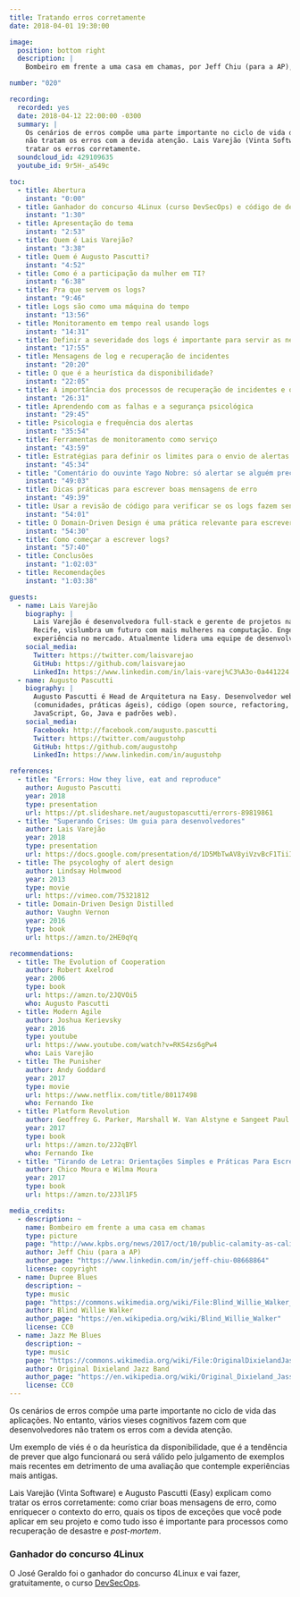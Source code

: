 ```yaml
---
title: Tratando erros corretamente
date: 2018-04-01 19:30:00

image:
  position: bottom right
  description: |
    Bombeiro em frente a uma casa em chamas, por Jeff Chiu (para a AP), todos os direitos reservados.

number: "020"

recording:
  recorded: yes
  date: 2018-04-12 22:00:00 -0300
  summary: |
    Os cenários de erros compõe uma parte importante no ciclo de vida das aplicações. No entanto, muitos desenvolvedores
    não tratam os erros com a devida atenção. Lais Varejão (Vinta Software) e Augusto Pascutti (Easy) explicam como
    tratar os erros corretamente.
  soundcloud_id: 429109635
  youtube_id: 9r5H-_aS49c

toc:
  - title: Abertura
    instant: "0:00"
  - title: Ganhador do concurso 4Linux (curso DevSecOps) e código de desconto para o DevOpsDays SP
    instant: "1:30"
  - title: Apresentação do tema
    instant: "2:53"
  - title: Quem é Lais Varejão?
    instant: "3:38"
  - title: Quem é Augusto Pascutti?
    instant: "4:52"
  - title: Como é a participação da mulher em TI?
    instant: "6:38"
  - title: Pra que servem os logs?
    instant: "9:46"
  - title: Logs são como uma máquina do tempo
    instant: "13:56"
  - title: Monitoramento em tempo real usando logs
    instant: "14:31"
  - title: Definir a severidade dos logs é importante para servir as necessidades dos diferentes usuários
    instant: "17:55"
  - title: Mensagens de log e recuperação de incidentes
    instant: "20:20"
  - title: O que é a heurística da disponibilidade?
    instant: "22:05"
  - title: A importância dos processos de recuperação de incidentes e o caso GitLab
    instant: "26:31"
  - title: Aprendendo com as falhas e a segurança psicológica
    instant: "29:45"
  - title: Psicologia e frequência dos alertas
    instant: "35:54"
  - title: Ferramentas de monitoramento como serviço
    instant: "43:59"
  - title: Estratégias para definir os limites para o envio de alertas e alinhamento com as pessoas de negócio
    instant: "45:34"
  - title: "Comentário do ouvinte Yago Nobre: só alertar se alguém precisar fazer alguma coisa"
    instant: "49:03"
  - title: Dicas práticas para escrever boas mensagens de erro
    instant: "49:39"
  - title: Usar a revisão de código para verificar se os logs fazem sentido
    instant: "54:01"
  - title: O Domain-Driven Design é uma prática relevante para escrever boas mensagens de log
    instant: "54:30"
  - title: Como começar a escrever logs?
    instant: "57:40"
  - title: Conclusões
    instant: "1:02:03"
  - title: Recomendações
    instant: "1:03:38"

guests:
  - name: Lais Varejão
    biography: |
      Lais Varejão é desenvolvedora full-stack e gerente de projetos na Vinta Software. Organizadora do Django Girls
      Recife, vislumbra um futuro com mais mulheres na computação. Engenheira de Software por formação, tem 6 anos de
      experiência no mercado. Atualmente lidera uma equipe de desenvolvimento onde aplica metodologias ágeis.
    social_media:
      Twitter: https://twitter.com/laisvarejao
      GitHub: https://github.com/laisvarejao
      LinkedIn: https://www.linkedin.com/in/lais-varej%C3%A3o-0a441224
  - name: Augusto Pascutti
    biography: |
      Augusto Pascutti é Head de Arquitetura na Easy. Desenvolvedor web há mais de 10 anos, é apaixonado sobre pessoas
      (comunidades, práticas ágeis), código (open source, refactoring, Integração Contínua) e linguagens (PHP,
      JavaScript, Go, Java e padrões web).
    social_media:
      Facebook: http://facebook.com/augusto.pascutti
      Twitter: https://twitter.com/augustohp
      GitHub: https://github.com/augustohp
      LinkedIn: https://www.linkedin.com/in/augustohp

references:
  - title: "Errors: How they live, eat and reproduce"
    author: Augusto Pascutti
    year: 2018
    type: presentation
    url: https://pt.slideshare.net/augustopascutti/errors-89819861
  - title: "Superando Crises: Um guia para desenvolvedores"
    author: Lais Varejão
    year: 2018
    type: presentation
    url: https://docs.google.com/presentation/d/1D5MbTwAV8yiVzvBcF1TiiI6N_qs4nEMMPp8cldkmzHo/edit#slide=id.p
  - title: The psycologhy of alert design
    author: Lindsay Holmwood
    year: 2013
    type: movie
    url: https://vimeo.com/75321812
  - title: Domain-Driven Design Distilled
    author: Vaughn Vernon
    year: 2016
    type: book
    url: https://amzn.to/2HE0qYq

recommendations:
  - title: The Evolution of Cooperation
    author: Robert Axelrod
    year: 2006
    type: book
    url: https://amzn.to/2JQVOi5
    who: Augusto Pascutti
  - title: Modern Agile
    author: Joshua Kerievsky
    year: 2016
    type: youtube
    url: https://www.youtube.com/watch?v=RKS4zs6gPw4
    who: Lais Varejão
  - title: The Punisher
    author: Andy Goddard
    year: 2017
    type: movie
    url: https://www.netflix.com/title/80117498
    who: Fernando Ike
  - title: Platform Revolution
    author: Geoffrey G. Parker, Marshall W. Van Alstyne e Sangeet Paul Choudary
    year: 2017
    type: book
    url: https://amzn.to/2J2qBYl
    who: Fernando Ike
  - title: "Tirando de Letra: Orientações Simples e Práticas Para Escrever Bem"
    author: Chico Moura e Wilma Moura
    year: 2017
    type: book
    url: https://amzn.to/2J3l1F5

media_credits:
  - description: ~
    name: Bombeiro em frente a uma casa em chamas
    type: picture
    page: "http://www.kpbs.org/news/2017/oct/10/public-calamity-as-california-wildfires-leave"
    author: Jeff Chiu (para a AP)
    author_page: "https://www.linkedin.com/in/jeff-chiu-08668864"
    license: copyright
  - name: Dupree Blues
    description: ~
    type: music
    page: "https://commons.wikimedia.org/wiki/File:Blind_Willie_Walker_-_Dupree_Blues.ogg"
    author: Blind Willie Walker
    author_page: "https://en.wikipedia.org/wiki/Blind_Willie_Walker"
    license: CC0
  - name: Jazz Me Blues
    description: ~
    type: music
    page: "https://commons.wikimedia.org/wiki/File:OriginalDixielandJassBand-JazzMeBlues.ogg"
    author: Original Dixieland Jazz Band
    author_page: "https://en.wikipedia.org/wiki/Original_Dixieland_Jass_Band"
    license: CC0
---
```


Os cenários de erros compõe uma parte importante no ciclo de vida das aplicações. No entanto, vários vieses cognitivos
fazem com que desenvolvedores não tratem os erros com a devida atenção.

Um exemplo de viés é o da heurística da disponibilidade, que é a tendência de prever que algo funcionará ou será válido
pelo julgamento de exemplos mais recentes em detrimento de uma avaliação que contemple experiências mais antigas.

Lais Varejão (Vinta Software) e Augusto Pascutti (Easy) explicam como tratar os erros corretamente: como criar boas
mensagens de erro, como enriquecer o contexto do erro, quais os tipos de exceções que você pode aplicar em seu projeto
e como tudo isso é importante para processos como recuperação de desastre e *post-mortem*.

### Ganhador do concurso 4Linux

O José Geraldo foi o ganhador do concurso 4Linux e vai fazer, gratuitamente, o curso
[DevSecOps](https://www.4linux.com.br/curso/devsecops).
